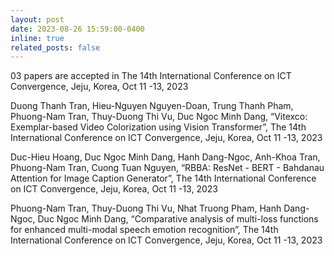 ```yaml
---
layout: post
date: 2023-08-26 15:59:00-0400
inline: true
related_posts: false
---
```


03 papers are accepted in The 14th International Conference on ICT Convergence, Jeju, Korea, Oct 11 -13, 2023

Duong Thanh Tran, Hieu-Nguyen Nguyen-Doan, Trung Thanh Pham, Phuong-Nam Tran, Thuy-Duong Thi Vu, Duc Ngoc Minh Dang, “Vitexco: Exemplar-based Video Colorization using Vision Transformer”, The 14th International Conference on ICT Convergence, Jeju, Korea, Oct 11 -13, 2023

Duc-Hieu Hoang, Duc Ngoc Minh Dang, Hanh Dang-Ngoc, Anh-Khoa Tran, Phuong-Nam Tran, Cuong Tuan Nguyen, “RBBA: ResNet - BERT - Bahdanau Attention for Image Caption Generator”, The 14th International Conference on ICT Convergence, Jeju, Korea, Oct 11 -13, 2023

Phuong-Nam Tran, Thuy-Duong Thi Vu, Nhat Truong Pham, Hanh Dang-Ngoc, Duc Ngoc Minh Dang, “Comparative analysis of multi-loss functions for enhanced multi-modal speech emotion recognition”, The 14th International Conference on ICT Convergence, Jeju, Korea, Oct 11 -13, 2023
